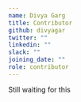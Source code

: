 ```yaml
---
name: Divya Garg
title: Contributor
github: divyagar
twitter: ""
linkedin: ""
slack: ""
joining_date: ""
role: contributor
---
```


Still waiting for this
